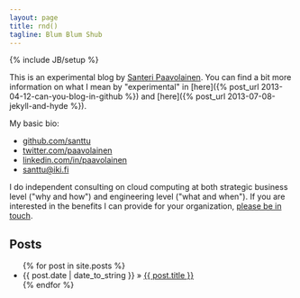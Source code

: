 ```yaml
---
layout: page
title: rnd()
tagline: Blum Blum Shub
---
```

{% include JB/setup %}


This is an experimental blog by
[Santeri Paavolainen](https://github.com/santtu). You can find a bit
more information on what I mean by "experimental" in [here]({% post_url 2013-04-12-can-you-blog-in-github %}) and [here]({% post_url 2013-07-08-jekyll-and-hyde %}).

My basic bio:

* [github.com/santtu](https://github.com/santtu)
* [twitter.com/paavolainen](https://twitter.com/paavolainen)
* [linkedin.com/in/paavolainen](http://fi.linkedin.com/in/paavolainen)
* [santtu@iki.fi](email:santtu@iki.fi)

I do independent consulting on cloud computing at both strategic
business level ("why and how") and engineering level ("what and
when"). If you are interested in the benefits I can provide for your
organization, [please be in touch](email:santtu@iki.fi).

## Posts

<ul class="posts">
  {% for post in site.posts %}
    <li><span>{{ post.date | date_to_string }}</span> &raquo; <a href="{{ BASE_PATH }}{{ post.url }}">{{ post.title }}</a></li>
  {% endfor %}
</ul>
